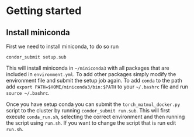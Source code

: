 # Getting started

## Install miniconda
First we need to install miniconda, to do so run 
```
condor_submit setup.sub
```
This will install miniconda in `~/miniconda3` with all packages that are included in `environment.yml`. To add other packages simply modify the environment file and submit the setup job again.
To add `conda` to the path add `export PATH=$HOME/miniconda3/bin:$PATH` to your `~/.bashrc` file and run `source ~/.bashrc`.

Once you have setup conda you can submit the `torch_matmul_docker.py` script to the cluster by running `condor_submit run.sub`. This will first execute `conda_run.sh`, selecting the correct
environment and then running the script using `run.sh`.
If you want to change the script that is run edit `run.sh`.

